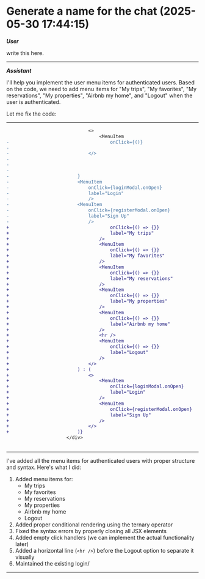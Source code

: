 <!-- Generated by SpecStory -->

# Generate a name for the chat (2025-05-30 17:44:15)

_**User**_

write this here.

---

_**Assistant**_

I'll help you implement the user menu items for authenticated users. Based on the code, we need to add menu items for "My trips", "My favorites", "My reservations", "My properties", "Airbnb my home", and "Logout" when the user is authenticated.

Let me fix the code:

---

```diff
                              <>
                                  <MenuItem
-                                     onClick={()}
-                             
-                             </>
-                             
-                         
-                         
-                         }
-                         <MenuItem 
-                             onClick={loginModal.onOpen}
-                             label="Login"
-                             />
-                         <MenuItem 
-                             onClick={registerModal.onOpen}
-                             label="Sign Up"
-                             />
+                                     onClick={() => {}}
+                                     label="My trips"
+                                 />
+                                 <MenuItem
+                                     onClick={() => {}}
+                                     label="My favorites"
+                                 />
+                                 <MenuItem
+                                     onClick={() => {}}
+                                     label="My reservations"
+                                 />
+                                 <MenuItem
+                                     onClick={() => {}}
+                                     label="My properties"
+                                 />
+                                 <MenuItem
+                                     onClick={() => {}}
+                                     label="Airbnb my home"
+                                 />
+                                 <hr />
+                                 <MenuItem
+                                     onClick={() => {}}
+                                     label="Logout"
+                                 />
+                             </>
+                         ) : (
+                             <>
+                                 <MenuItem 
+                                     onClick={loginModal.onOpen}
+                                     label="Login"
+                                 />
+                                 <MenuItem 
+                                     onClick={registerModal.onOpen}
+                                     label="Sign Up"
+                                 />
+                             </>
+                         )}
                      </div>
  
```

---

I've added all the menu items for authenticated users with proper structure and syntax. Here's what I did:

1. Added menu items for:
   - My trips
   - My favorites
   - My reservations
   - My properties
   - Airbnb my home
   - Logout
2. Added proper conditional rendering using the ternary operator
3. Fixed the syntax errors by properly closing all JSX elements
4. Added empty click handlers (we can implement the actual functionality later)
5. Added a horizontal line (`<hr />`) before the Logout option to separate it visually
6. Maintained the existing login/

---

